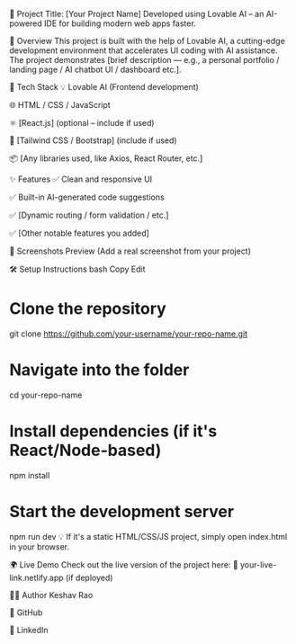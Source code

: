📌 Project Title: [Your Project Name]
Developed using Lovable AI – an AI-powered IDE for building modern web apps faster.

🚀 Overview
This project is built with the help of Lovable AI, a cutting-edge development environment that accelerates UI coding with AI assistance. The project demonstrates [brief description — e.g., a personal portfolio / landing page / AI chatbot UI / dashboard etc.].

🧰 Tech Stack
💡 Lovable AI (Frontend development)

🌐 HTML / CSS / JavaScript

⚛️ [React.js] (optional – include if used)

🎨 [Tailwind CSS / Bootstrap] (include if used)

📦 [Any libraries used, like Axios, React Router, etc.]

✨ Features
✅ Clean and responsive UI

✅ Built-in AI-generated code suggestions

✅ [Dynamic routing / form validation / etc.]

✅ [Other notable features you added]

📸 Screenshots
Preview
(Add a real screenshot from your project)

🛠️ Setup Instructions
bash
Copy
Edit
# Clone the repository
git clone https://github.com/your-username/your-repo-name.git

# Navigate into the folder
cd your-repo-name

# Install dependencies (if it's React/Node-based)
npm install

# Start the development server
npm run dev
💡 If it's a static HTML/CSS/JS project, simply open index.html in your browser.

🌍 Live Demo
Check out the live version of the project here:
🔗 your-live-link.netlify.app (if deployed)

🙋‍♂️ Author
Keshav Rao

🔗 GitHub

🔗 LinkedIn

